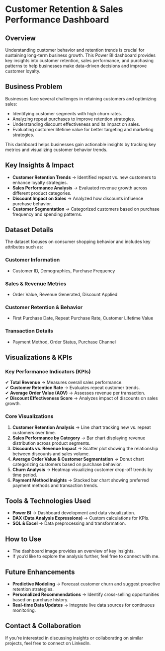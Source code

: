 # Customer Retention & Sales Performance Dashboard  

## Overview  
Understanding customer behavior and retention trends is crucial for sustaining long-term business growth. This Power BI dashboard provides key insights into customer retention, sales performance, and purchasing patterns to help businesses make data-driven decisions and improve customer loyalty.  

## Business Problem  
Businesses face several challenges in retaining customers and optimizing sales:  
- Identifying customer segments with high churn rates.  
- Analyzing repeat purchases to improve retention strategies.  
- Understanding discount effectiveness and its impact on sales.  
- Evaluating customer lifetime value for better targeting and marketing strategies.  

This dashboard helps businesses gain actionable insights by tracking key metrics and visualizing customer behavior trends.  

## Key Insights & Impact  
- **Customer Retention Trends** → Identified repeat vs. new customers to enhance loyalty strategies.  
- **Sales Performance Analysis** → Evaluated revenue growth across different product categories.  
- **Discount Impact on Sales** → Analyzed how discounts influence purchase behavior.  
- **Customer Segmentation** → Categorized customers based on purchase frequency and spending patterns.  

## Dataset Details  
The dataset focuses on consumer shopping behavior and includes key attributes such as:  

### **Customer Information**  
- Customer ID, Demographics, Purchase Frequency  

### **Sales & Revenue Metrics**  
- Order Value, Revenue Generated, Discount Applied  

### **Customer Retention & Behavior**  
- First Purchase Date, Repeat Purchase Rate, Customer Lifetime Value  

### **Transaction Details**  
- Payment Method, Order Status, Purchase Channel  

## Visualizations & KPIs  

### **Key Performance Indicators (KPIs)**  
✔ **Total Revenue** → Measures overall sales performance.  
✔ **Customer Retention Rate** → Evaluates repeat customer trends.  
✔ **Average Order Value (AOV)** → Assesses revenue per transaction.  
✔ **Discount Effectiveness Score** → Analyzes impact of discounts on sales growth.  

### **Core Visualizations**  
1. **Customer Retention Analysis** → Line chart tracking new vs. repeat customers over time.  
2. **Sales Performance by Category** → Bar chart displaying revenue distribution across product segments.  
3. **Discounts vs. Revenue Impact** → Scatter plot showing the relationship between discounts and sales volume.  
4. **Average Order Value & Customer Segmentation** → Donut chart categorizing customers based on purchase behavior.  
5. **Churn Analysis** → Heatmap visualizing customer drop-off trends by time period.  
6. **Payment Method Insights** → Stacked bar chart showing preferred payment methods and transaction trends.  

## Tools & Technologies Used  
- **Power BI** → Dashboard development and data visualization.  
- **DAX (Data Analysis Expressions)** → Custom calculations for KPIs.  
- **SQL & Excel** → Data preprocessing and transformation.  

## How to Use  
- The dashboard image provides an overview of key insights.  
- If you’d like to explore the analysis further, feel free to connect with me.  
  
## Future Enhancements  
- **Predictive Modeling** → Forecast customer churn and suggest proactive retention strategies.  
- **Personalized Recommendations** → Identify cross-selling opportunities based on purchase history.  
- **Real-time Data Updates** → Integrate live data sources for continuous monitoring.  

## Contact & Collaboration  
If you’re interested in discussing insights or collaborating on similar projects, feel free to connect on LinkedIn.  
